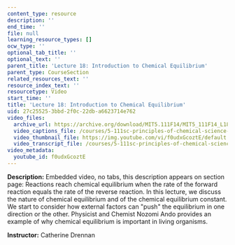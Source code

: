 ```yaml
---
content_type: resource
description: ''
end_time: ''
file: null
learning_resource_types: []
ocw_type: ''
optional_tab_title: ''
optional_text: ''
parent_title: 'Lecture 18: Introduction to Chemical Equilibrium'
parent_type: CourseSection
related_resources_text: ''
resource_index_text: ''
resourcetype: Video
start_time: ''
title: 'Lecture 18: Introduction to Chemical Equilibrium'
uid: 27c25525-3bbd-2f0c-22db-a6623714e762
video_files:
  archive_url: https://archive.org/download/MIT5.111F14/MIT5_111F14_L18_300k.mp4
  video_captions_file: /courses/5-111sc-principles-of-chemical-science-fall-2014/81cad1b317255cc2951841f16d344b24_f0udxGcoztE.vtt
  video_thumbnail_file: https://img.youtube.com/vi/f0udxGcoztE/default.jpg
  video_transcript_file: /courses/5-111sc-principles-of-chemical-science-fall-2014/bf4e182fba006080e28adf866e2fe515_f0udxGcoztE.pdf
video_metadata:
  youtube_id: f0udxGcoztE
---
```


**Description:** Embedded video, no tabs, this description appears on section page: Reactions reach chemical equilibrium when the rate of the forward reaction equals the rate of the reverse reaction. In this lecture, we discuss the nature of chemical equilibrium and of the chemical equilibrium constant. We start to consider how external factors can "push" the equilibrium in one direction or the other. Physicist and Chemist Nozomi Ando provides an example of why chemical equilibrium is important in living organisms.

**Instructor:** Catherine Drennan



